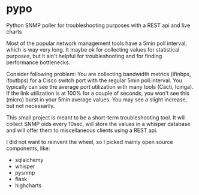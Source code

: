 # pypo
Python SNMP poller for troubleshooting purposes with a REST api and live charts

Most of the popular network management tools have a 5min poll interval, which is way very long. It maybe ok for collecting values for statistical purposes, but it ain't helpful for troubleshooting and for finding performance bottlenecks. 

Consider following problem:
You are collecting bandwidth metrics (ifinbps, ifoutbps) for a Cisco switch port with the regular 5min poll interval. You typically can see the average port utilization with many tools (Cacti, Icinga). If the link utilization is at 100% for a couple of seconds, you won't see this (micro) burst in your 5min average values. You may see a slight increase, but not necessarily. 

This small project is meant to be a short-term troubleshooting tool. It will collect SNMP oids every 10sec, will store the values in a whisper database and will offer them to miscellaneous clients using a REST api.

I did not want to reinvent the wheel, so I picked mainly open source components, like:
- sqlalchemy
- whisper
- pysnmp
- flask
- highcharts
